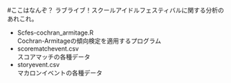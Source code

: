 #ここはなんぞ？
ラブライブ！スクールアイドルフェスティバルに関する分析のあれこれ。  
* Scfes-cochran_armitage.R  
Cochran-Armitageの傾向検定を適用するプログラム
* scorematchevent.csv  
スコアマッチの各種データ
* storyevent.csv  
マカロンイベントの各種データ
